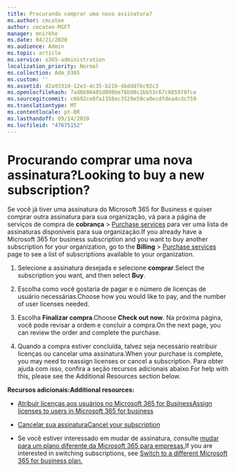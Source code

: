 ```yaml
---
title: Procurando comprar uma nova assinatura?
ms.author: cmcatee
author: cmcatee-MSFT
manager: mnirkhe
ms.date: 04/21/2020
ms.audience: Admin
ms.topic: article
ms.service: o365-administration
localization_priority: Normal
ms.collection: Adm_O365
ms.custom: ''
ms.assetid: d2a9331d-12e3-4c35-b216-4bdddf6c92c3
ms.openlocfilehash: 7ad6b96485d098be76b98c1bb53c67c885978fce
ms.sourcegitcommit: c6692ce0fa1358ec3529e59ca0ecdfdea4cdc759
ms.translationtype: MT
ms.contentlocale: pt-BR
ms.lasthandoff: 09/14/2020
ms.locfileid: "47675152"
---
```

# <a name="looking-to-buy-a-new-subscription"></a><span data-ttu-id="f4c75-102">Procurando comprar uma nova assinatura?</span><span class="sxs-lookup"><span data-stu-id="f4c75-102">Looking to buy a new subscription?</span></span>

<span data-ttu-id="f4c75-103">Se você já tiver uma assinatura do Microsoft 365 for Business e quiser comprar outra assinatura para sua organização, vá para a página de serviços de compra de **cobrança** \> [Purchase services](https://go.microsoft.com/fwlink/p/?linkid=868433) para ver uma lista de assinaturas disponíveis para sua organização.</span><span class="sxs-lookup"><span data-stu-id="f4c75-103">If you already have a Microsoft 365 for business subscription and you want to buy another subscription for your organization, go to the **Billing** \> [Purchase services](https://go.microsoft.com/fwlink/p/?linkid=868433) page to see a list of subscriptions available to your organization.</span></span>
 
1. <span data-ttu-id="f4c75-104">Selecione a assinatura desejada e selecione **comprar**.</span><span class="sxs-lookup"><span data-stu-id="f4c75-104">Select the subscription you want, and then select **Buy**.</span></span>

2. <span data-ttu-id="f4c75-105">Escolha como você gostaria de pagar e o número de licenças de usuário necessárias.</span><span class="sxs-lookup"><span data-stu-id="f4c75-105">Choose how you would like to pay, and the number of user licenses needed.</span></span>

3. <span data-ttu-id="f4c75-106">Escolha **Finalizar compra**.</span><span class="sxs-lookup"><span data-stu-id="f4c75-106">Choose **Check out now**.</span></span> <span data-ttu-id="f4c75-107">Na próxima página, você pode revisar a ordem e concluir a compra.</span><span class="sxs-lookup"><span data-stu-id="f4c75-107">On the next page, you can review the order and complete the purchase.</span></span>

4. <span data-ttu-id="f4c75-108">Quando a compra estiver concluída, talvez seja necessário reatribuir licenças ou cancelar uma assinatura.</span><span class="sxs-lookup"><span data-stu-id="f4c75-108">When your purchase is complete, you may need to reassign licenses or cancel a subscription.</span></span> <span data-ttu-id="f4c75-109">Para obter ajuda com isso, confira a seção recursos adicionais abaixo.</span><span class="sxs-lookup"><span data-stu-id="f4c75-109">For help with this, please see the Additional Resources section below.</span></span>

 <span data-ttu-id="f4c75-110">**Recursos adicionais:**</span><span class="sxs-lookup"><span data-stu-id="f4c75-110">**Additional resources:**</span></span>
  
- [<span data-ttu-id="f4c75-111">Atribuir licenças aos usuários no Microsoft 365 for Business</span><span class="sxs-lookup"><span data-stu-id="f4c75-111">Assign licenses to users in Microsoft 365 for business</span></span>](https://docs.microsoft.com/microsoft-365/admin/add-users/add-users)
    
- [<span data-ttu-id="f4c75-112">Cancelar sua assinatura</span><span class="sxs-lookup"><span data-stu-id="f4c75-112">Cancel your subscription</span></span>](https://docs.microsoft.com/microsoft-365/commerce/subscriptions/cancel-your-subscription)
    
- <span data-ttu-id="f4c75-113">Se você estiver interessado em mudar de assinatura, consulte [mudar para um plano diferente da Microsoft 365 para empresas.](https://docs.microsoft.com/microsoft-365/commerce/subscriptions/switch-to-a-different-plan)</span><span class="sxs-lookup"><span data-stu-id="f4c75-113">If you are interested in switching subscriptions, see [Switch to a different Microsoft 365 for business plan.](https://docs.microsoft.com/microsoft-365/commerce/subscriptions/switch-to-a-different-plan)</span></span>